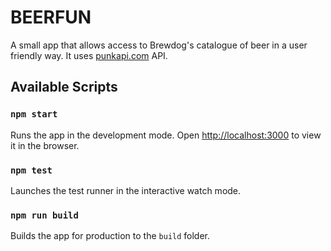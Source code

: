 # BEERFUN #

A small app that allows access to Brewdog's catalogue of beer in a user friendly way.
It uses [punkapi.com](https://punkapi.com/) API.

## Available Scripts

### `npm start`

Runs the app in the development mode.
Open [http://localhost:3000](http://localhost:3000) to view it in the browser.

### `npm test`

Launches the test runner in the interactive watch mode.

### `npm run build`

Builds the app for production to the `build` folder.
